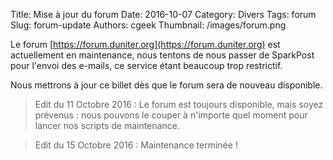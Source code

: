 Title: Mise à jour du forum
Date: 2016-10-07
Category: Divers
Tags: forum
Slug: forum-update
Authors: cgeek
Thumbnail: /images/forum.png

Le forum [https://forum.duniter.org](https://forum.duniter.org) est actuellement en maintenance, nous tentons de nous passer de SparkPost pour l'envoi des e-mails, ce service étant beaucoup trop restrictif.

Nous mettrons à jour ce billet dès que le forum sera de nouveau disponible.

> Edit du 11 Octobre 2016 : Le forum est toujours disponible, mais soyez prévenus : nous pouvons le couper à n'importe quel moment pour lancer nos scripts de maintenance.

> Edit du 15 Octobre 2016 : Maintenance terminée !
